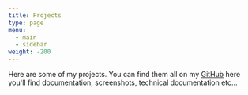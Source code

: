 ```yaml
---
title: Projects
type: page
menu:
  - main
  - sidebar
weight: -200
---
```


Here are some of my projects. You can find them all on my [GitHub](https://github.com/EwenQuim) here you'll find documentation, screenshots, technical documentation etc...
